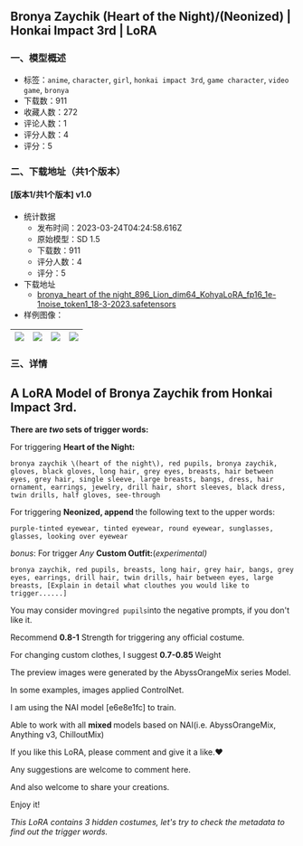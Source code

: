 ## Bronya Zaychik (Heart of the Night)/(Neonized) | Honkai Impact 3rd | LoRA
### 一、模型概述

- 标签：`anime`, `character`, `girl`, `honkai impact 3rd`, `game character`, `video game`, `bronya`
- 下载数：911
- 收藏人数：272
- 评论人数：1
- 评分人数：4
- 评分：5

### 二、下载地址（共1个版本）

#### [版本1/共1个版本] v1.0

- 统计数据
  - 发布时间：2023-03-24T04:24:58.616Z
  - 原始模型：SD 1.5
  - 下载数：911
  - 评分人数：4
  - 评分：5
- 下载地址
  - [bronya_heart of the night_896_Lion_dim64_KohyaLoRA_fp16_1e-1noise_token1_18-3-2023.safetensors](https://civitai.com/api/download/models/24765)
- 样例图像：

| <img src="https://image.civitai.com/xG1nkqKTMzGDvpLrqFT7WA/c0325786-0f32-436e-c1b5-90b1f2320600/width=450/270353.jpeg" /> | <img src="https://image.civitai.com/xG1nkqKTMzGDvpLrqFT7WA/5216f3c5-46e8-4e90-6f36-21438df67300/width=450/270354.jpeg" /> | <img src="https://image.civitai.com/xG1nkqKTMzGDvpLrqFT7WA/10b19617-9f6e-411b-abd0-1a2c63bb9300/width=450/270351.jpeg" /> | <img src="https://image.civitai.com/xG1nkqKTMzGDvpLrqFT7WA/3b652716-3369-47ef-69a4-3465d45fee00/width=450/270422.jpeg" /> |
| ---- | ---- | ---- | ---- |


### 三、详情
<h2>A LoRA Model of Bronya Zaychik from Honkai Impact 3rd<strong>.</strong></h2><p></p><p><strong>There are <em>two </em>sets of trigger words:</strong></p><p></p><p>For triggering <strong>Heart of the Night:</strong></p><p><code>bronya zaychik \(heart of the night\), red pupils, bronya zaychik, gloves, black gloves, long hair, grey eyes, breasts, hair between eyes, grey hair, single sleeve, large breasts, bangs, dress, hair ornament, earrings, jewelry, drill hair, short sleeves, black dress, twin drills, half gloves, see-through</code></p><p></p><p>For triggering <strong>Neonized, append </strong>the following text to the upper words:</p><p><code>purple-tinted eyewear, tinted eyewear, round eyewear, sunglasses, glasses, looking over eyewear</code></p><p></p><p><em>bonus</em>: For trigger <em>Any </em><strong>Custom Outfit:</strong>(<em>experimental)</em></p><p><code>bronya zaychik, red pupils, breasts, long hair, grey hair, bangs, grey eyes, earrings, drill hair, twin drills, hair between eyes, large breasts, [Explain in detail what clouthes you would like to trigger......]</code></p><p></p><p>You may consider moving<code>red pupils</code>into the negative prompts, if you don't like it.</p><p></p><p>Recommend <strong>0.8-1</strong> Strength for triggering any official costume.</p><p>For changing custom clothes, I suggest <strong>0.7-0.85 </strong>Weight</p><p></p><p>The preview images were generated by the AbyssOrangeMix series Model.</p><p>In some examples, images applied ControlNet.</p><p></p><p>I am using the NAI model [e6e8e1fc] to train.</p><p>Able to work with all <strong>mixed </strong>models based on NAI(i.e. AbyssOrangeMix, Anything v3, ChilloutMix)</p><p></p><p>If you like this LoRA, please comment and give it a like.❤️</p><p>Any suggestions are welcome to comment here.</p><p>And also welcome to share your creations.</p><p>Enjoy it!</p><p></p><p><em>This LoRA contains 3 hidden costumes, let's try to check the metadata to find out the trigger words.</em></p>